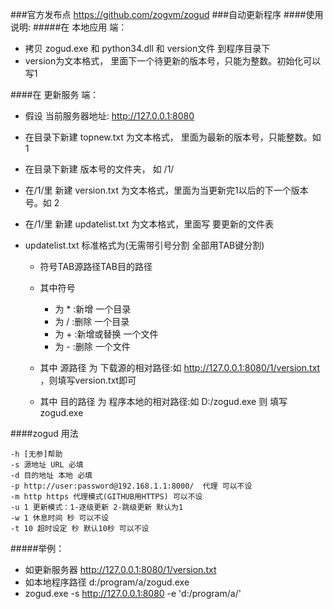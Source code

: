 ###官方发布点   https://github.com/zogvm/zogud
###自动更新程序 
####使用说明:
#####在 本地应用 端：

* 拷贝 zogud.exe 和 python34.dll 和 version文件 到程序目录下
* version为文本格式， 里面下一个待更新的版本号，只能为整数。初始化可以写1

####在 更新服务 端：

* 假设 当前服务器地址:  http://127.0.0.1:8080
* 在目录下新建 topnew.txt 为文本格式， 里面为最新的版本号，只能整数。如 1
* 在目录下新建 版本号的文件夹， 如 /1/
* 在/1/里 新建 version.txt 为文本格式，里面为当更新完1以后的下一个版本号。如 2
* 在/1/里 新建 updatelist.txt 为文本格式，里面写 要更新的文件表
* updatelist.txt 标准格式为(无需带引号分割 全部用TAB键分割)

	* 符号TAB源路径TAB目的路径

	* 其中符号 
		* 为 * :新增 一个目录
		* 为 / :删除 一个目录
		* 为 + :新增或替换 一个文件
		* 为 - :删除 一个文件
	* 其中 源路径 为 下载源的相对路径:如 http://127.0.0.1:8080/1/version.txt ，则填写version.txt即可
	* 其中 目的路径 为 程序本地的相对路径:如 D:/zogud.exe 则 填写zogud.exe


####zogud 用法

	-h [无参]帮助
	-s 源地址 URL 必填
	-d 目的地址 本地 必填
	-p http://user:password@192.168.1.1:8000/  代理 可以不设
	-m http https 代理模式(GITHUB用HTTPS) 可以不设
	-u 1 更新模式：1-逐级更新 2-跳级更新 默认为1
	-w 1 休息时间 秒 可以不设
	-t 10 超时设定 秒 默认10秒 可以不设

#####举例：
* 如更新服务器 http://127.0.0.1:8080/1/version.txt
* 如本地程序路径 d:/program/a/zogud.exe
* zogud.exe -s http://127.0.0.1:8080 -e 'd:/program/a/'




